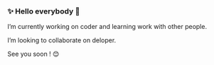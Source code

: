 ### ✨ Hello everybody 👋 

I’m currently working on coder and learning work with other people.
 
I’m looking to collaborate on deloper.

See you soon ! :blush:
 
